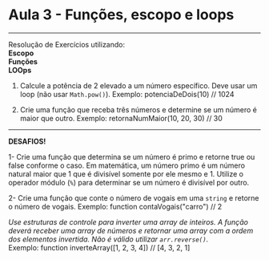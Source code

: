 # Aula 3 - Funções, escopo e loops
-----

Resolução de Exercícios utilizando:  
__Escopo__  
__Funções__  
__LOOps__

1) Calcule a potência de 2 elevado a um número específico. Deve usar um loop (não usar `Math.pow()`).
Exemplo:
potenciaDeDois(10) // 1024

2) Crie uma função que receba três números e determine se um número é maior que outro.
Exemplo:
retornaNumMaior(10, 20, 30) // 30

____________

**DESAFIOS!**

1- Crie uma função que determina se um número é primo e retorne true ou false conforme o caso. Em matemática, um número primo é um número natural maior que 1 que é divisível somente por ele mesmo e 1. Utilize o operador módulo (`%`) para determinar se um número é divisível por outro.

2- Crie uma função que conte o número de vogais em uma `string` e retorne o número de vogais. 
Exemplo:
function contaVogais("carro") // 2 

*Use estruturas de controle para inverter uma array de inteiros. A função deverá receber uma array de números e retornar uma array com a ordem dos elementos invertida. Não é válido utilizar `arr.reverse()`.*  
Exemplo:
function inverteArray([1, 2, 3, 4]) // [4, 3, 2, 1]
